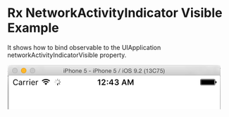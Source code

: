 # Rx NetworkActivityIndicator Visible Example

It shows how to bind observable to the UIApplication networkActivityIndicatorVisible property.

![](screenshot.png)

